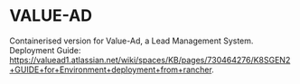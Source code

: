 # VALUE-AD

Containerised version for Value-Ad, a Lead Management System.
Deployment Guide: https://valuead1.atlassian.net/wiki/spaces/KB/pages/730464276/K8SGEN2+GUIDE+for+Environment+deployment+from+rancher.